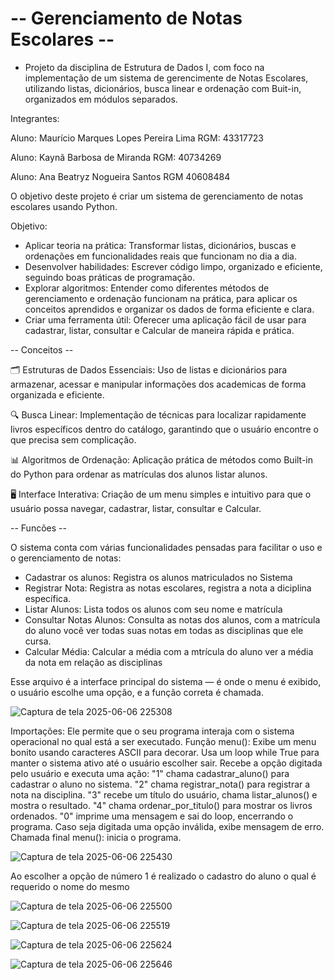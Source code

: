 # -- Gerenciamento de Notas Escolares -- 

- Projeto da disciplina de Estrutura de Dados I, com foco na implementação de um sistema de gerencimente de Notas Escolares, utilizando listas, dicionários, busca linear e ordenação com Buit-in, organizados em módulos separados.

Integrantes:

Aluno: Maurício Marques Lopes Pereira Lima RGM: 43317723

Aluno: Kaynã Barbosa de Miranda RGM: 40734269

Aluno: Ana Beatryz Nogueira Santos RGM 40608484

O objetivo deste projeto é criar um sistema de gerenciamento de notas escolares usando Python.

Objetivo:

- Aplicar teoria na prática: Transformar listas, dicionários, buscas e ordenações em funcionalidades reais que funcionam no dia a dia.
- Desenvolver habilidades: Escrever código limpo, organizado e eficiente, seguindo boas práticas de programação.
- Explorar algoritmos: Entender como diferentes métodos de gerenciamento e ordenação funcionam na prática, para aplicar os conceitos aprendidos e organizar os dados de forma eficiente e clara.
- Criar uma ferramenta útil: Oferecer uma aplicação fácil de usar para cadastrar, listar, consultar e Calcular de maneira rápida e prática.


-- Conceitos --

🗂️ Estruturas de Dados Essenciais: Uso de listas e dicionários para armazenar, acessar e manipular informações dos academicas de forma organizada e eficiente.

🔍 Busca Linear: Implementação de técnicas para localizar rapidamente livros específicos dentro do catálogo, garantindo que o usuário encontre o que precisa sem complicação.

📊 Algoritmos de Ordenação: Aplicação prática de métodos como Built-in do Python para ordenar as matrículas dos alunos listar alunos.

🖥️ Interface Interativa: Criação de um menu simples e intuitivo para que o usuário possa navegar, cadastrar, listar, consultar e Calcular.

 -- Funcões --
 
O sistema conta com várias funcionalidades pensadas para facilitar o uso e o gerenciamento de notas:

- Cadastrar os alunos: Registra os alunos matriculados no Sistema 
- Registrar Nota: Registra as notas escolares, registra a nota a diciplina específica.
- Listar Alunos: Lista todos os alunos com seu nome e matrícula
- Consultar Notas Alunos: Consulta as notas dos alunos, com a matrícula do aluno você ver todas suas notas em todas as disciplinas que ele cursa.
- Calcular Média: Calcular a média com a mtrícula do aluno ver a média da nota em relação as disciplinas

Esse arquivo é a interface principal do sistema — é onde o menu é exibido, o usuário escolhe uma opção, e a função correta é chamada.

![Captura de tela 2025-06-06 225308](https://github.com/user-attachments/assets/144d0f02-0fe7-45cc-b64e-39b10531018a)


Importações: Ele permite que o seu programa interaja com o sistema operacional no qual está a ser executado. Função menu(): Exibe um menu bonito usando caracteres ASCII para decorar. Usa um loop while True para manter o sistema ativo até o usuário escolher sair. Recebe a opção digitada pelo usuário e executa uma ação: "1" chama cadastrar_aluno() para cadastrar o aluno no sistema. "2" chama registrar_nota() para registrar a nota na disciplina. "3" recebe um título do usuário, chama listar_alunos() e mostra o resultado. "4" chama ordenar_por_titulo() para mostrar os livros ordenados. "0" imprime uma mensagem e sai do loop, encerrando o programa. Caso seja digitada uma opção inválida, exibe mensagem de erro. Chamada final menu(): inicia o programa.

![Captura de tela 2025-06-06 225430](https://github.com/user-attachments/assets/77631652-1a0a-4621-b645-b639558e1b34)


Ao escolher a opção de número 1 é realizado o cadastro do aluno o qual é requerido o nome do mesmo 

![Captura de tela 2025-06-06 225500](https://github.com/user-attachments/assets/181ad816-1e8c-4734-83df-ac0c6509afd7)



![Captura de tela 2025-06-06 225519](https://github.com/user-attachments/assets/80ed1e9a-b109-49aa-b9c9-f2fc58ee4aa0)


![Captura de tela 2025-06-06 225624](https://github.com/user-attachments/assets/c96ec658-79a7-4618-988d-551f40b6864b)


![Captura de tela 2025-06-06 225646](https://github.com/user-attachments/assets/e16897ad-0918-4a09-97c4-31777f2524c2)

